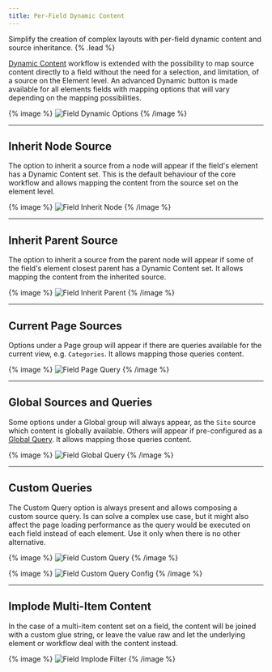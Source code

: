 ```yaml
---
title: Per-Field Dynamic Content
---
```


Simplify the creation of complex layouts with per-field dynamic content and source inheritance. {% .lead %}

[Dynamic Content](https://yootheme.com/support/yootheme-pro/joomla/dynamic-content) workflow is extended with the possibility to map source content directly to a field without the need for a selection, and limitation, of a source on the Element level. An advanced Dynamic button is made available for all elements fields with mapping options that will vary depending on the mapping possibilities.

{% image %}
![Field Dynamic Options](/next/assets/ytp/dynamic/field-dynamic-options.webp)
{% /image %}

---

## Inherit Node Source

The option to inherit a source from a node will appear if the field's element has a Dynamic Content set. This is the default behaviour of the core workflow and allows mapping the content from the source set on the element level.

{% image %}
![Field Inherit Node](/next/assets/ytp/dynamic/field-inherit-node.webp)
{% /image %}

---

## Inherit Parent Source

The option to inherit a source from the parent node will appear if some of the field's element closest parent has a Dynamic Content set. It allows mapping the content from the inherited source.

{% image %}
![Field Inherit Parent](/next/assets/ytp/dynamic/field-inherit-parent.webp)
{% /image %}

---

## Current Page Sources

Options under a Page group will appear if there are queries available for the current view, e.g. `Categories`. It allows mapping those queries content.

{% image %}
![Field Page Query](/next/assets/ytp/dynamic/field-page-query.webp)
{% /image %}

---

## Global Sources and Queries

Some options under a Global group will always appear, as the `Site` source which content is globally available. Others will appear if pre-configured as a [Global Query](global-queries). It allows mapping those queries content.

{% image %}
![Field Global Query](/next/assets/ytp/dynamic/field-global-query.webp)
{% /image %}

---

## Custom Queries

The Custom Query option is always present and allows composing a custom source query. Is can solve a complex use case, but it might also affect the page loading performance as the query would be executed on each field instead of each element. Use it only when there is no other alternative.

{% image %}
![Field Custom Query](/next/assets/ytp/dynamic/field-custom-query.webp)
{% /image %}

{% image %}
![Field Custom Query Config](/next/assets/ytp/dynamic/field-custom-query-config.webp)
{% /image %}

---

## Implode Multi-Item Content

In the case of a multi-item content set on a field, the content will be joined with a custom glue string, or leave the value raw and let the underlying element or workflow deal with the content instead.

{% image %}
![Field Implode Filter](/next/assets/ytp/dynamic/field-filter-implode.webp)
{% /image %}
